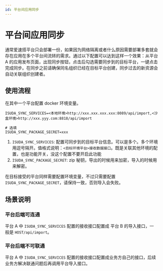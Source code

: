 ```yaml
---
id: 平台间应用同步
---
```


# 平台间应用同步

通常爱速搭平台只会部署一份，如果因为网络隔离或者什么原因需要部署多套就会存在应用在多个平台间流转的需求。通过以下配置可以达到这样一个效果：从平台 A 的应用发布页面，出现同步按钮，点击后勾选需要同步到的目标平台，一键点击完成同步。在同步之前请确保同名组织已经在目标平台创建，同步过去的新资源会自动关联组织创建者。

## 使用流程

在其中一个平台配置 docker 环境变量。

```
ISUDA_SYNC_SERVICES=<本地环境>http://xxx.xxx.xxx.xxx:8089/api/import,<沙盒环境>http://xxx.yyy.com:8818/api/import

# 选填
ISUDA_SYNC_PACKAGE_SECRET=xxx
```

1. `ISUDA_SYNC_SERVICES`: 配置可同步到的目标平台信息。可以是多个。多个环境用逗号隔开。值格式说明：`<目标环境平台>接收数据接口`。既是关联其他环境的配置，也是功能开关，没这个配置不要开启此功能
2. `ISUDA_SYNC_PACKAGE_SECRET`: zip 秘钥，导出的时候用来加密，导入的时候用来解密。

在目标接受的平台同样需要配置环境变量，不过只需要配置 `ISUDA_SYNC_PACKAGE_SECRET`，请保持一致，否则导入会失败。

## 场景说明

### 平台后端可连通

平台 A 中 `ISUDA_SYNC_SERVICES` 配置的接收接口配置成 平台 B 的导入接口，一般是 `HOST/api/import`。

### 平台后端不可联通

平台 A 中 `ISUDA_SYNC_SERVICES` 配置的接收接口配置成业务方自己的接口，后续业务方解决联通问题后再调用平台导入接口。
